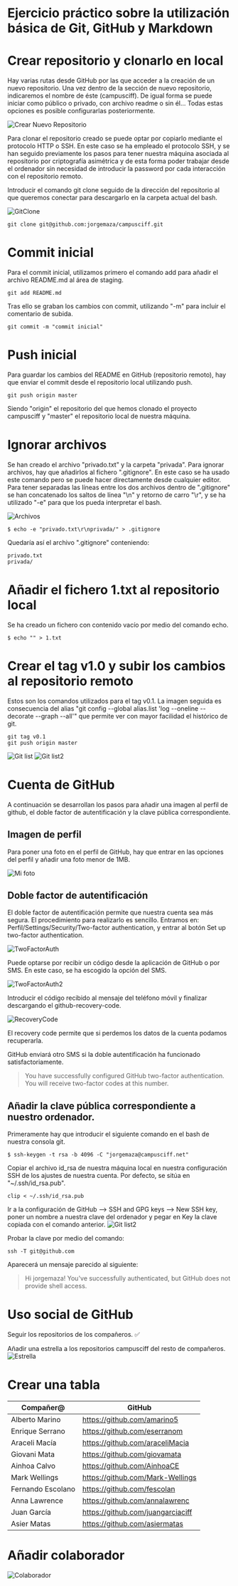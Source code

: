 # Ejercicio práctico sobre la utilización básica de Git, GitHub y Markdown

# Crear repositorio y clonarlo en local

Hay varias rutas desde GitHub por las que acceder a la creación de un nuevo repositorio. Una vez dentro de la sección de nuevo repositorio, indicaremos el nombre de éste (campusciff). De igual forma se puede iniciar como público o privado, con archivo readme o sin él... Todas estas opciones es posible configurarlas posteriormente.

![Crear Nuevo Repositorio](https://github.com/jorgemaza/campusciff/blob/master/img/CrearNuevoRepositorio.PNG)

Para clonar el repositorio creado se puede optar por copiarlo mediante el protocolo HTTP o SSH. En este caso se ha empleado el protocolo SSH, y se han seguido previamente los pasos para tener nuestra máquina asociada al repositorio por criptografía asimétrica y de esta forma poder trabajar desde el ordenador sin necesidad de introducir la password por cada interacción con el repositorio remoto. 

Introducir el comando git clone seguido de la dirección del repositorio al que queremos conectar para descargarlo en la carpeta actual del bash.

![GitClone](https://github.com/jorgemaza/campusciff/blob/master/img/SSH%20github.PNG)

```Shell
git clone git@github.com:jorgemaza/campusciff.git
```

# Commit inicial
Para el commit inicial, utilizamos primero el comando add para añadir el archivo README.md al área de staging.

```Shell
git add README.md
```

Tras ello se graban los cambios con commit, utilizando "-m" para incluir el comentario de subida.

```Shell
git commit -m "commit inicial"
```

# Push inicial
Para guardar los cambios del README en GitHub (repositorio remoto), hay que enviar el commit desde el repositorio local utilizando push.

```Shell
git push origin master
```

Siendo "origin" el repositorio del que hemos clonado el proyecto campusciff y "master" el repositorio local de nuestra máquina.

# Ignorar archivos

Se han creado el archivo "privado.txt" y la carpeta "privada". Para ignorar archivos, hay que añadirlos al fichero ".gitignore". En este caso se ha usado este comando pero se puede hacer directamente desde cualquier editor. Para tener separadas las líneas entre los dos archivos dentro de ".gitignore" se han concatenado los saltos de línea "\n" y retorno de carro "\r", y se ha utilizado "-e" para que los pueda interpretar el bash.

![Archivos](https://github.com/jorgemaza/campusciff/blob/master/img/Crear%20privadotxt.PNG)

```Shell
$ echo -e "privado.txt\r\nprivada/" > .gitignore
```

Quedaría así el archivo ".gitignore" conteniendo:
```File
privado.txt
privada/
```

# Añadir el fichero 1.txt al repositorio local
Se ha creado un fichero con contenido vacío por medio del comando echo.

```Shell
$ echo "" > 1.txt
```

# Crear el tag v1.0 y subir los cambios al repositorio remoto
Estos son los comandos utilizados para el tag v0.1. La imagen seguida es consecuencia del alias "git config --global alias.list 'log --oneline --decorate --graph --all'" que permite ver con mayor facilidad el histórico de git.

```Shell
git tag v0.1
git push origin master
```

![Git list](https://github.com/jorgemaza/campusciff/blob/master/img/Utilizando%20el%20alias.PNG)
![Git list2](https://github.com/jorgemaza/campusciff/blob/master/img/Utilizando%20el%20alias2.PNG)

# Cuenta de GitHub
A continuación se desarrollan los pasos para añadir una imagen al perfil de github, el doble factor de autentificación y la clave pública correspondiente.

## Imagen de perfil 
Para poner una foto en el perfil de GitHub, hay que entrar en las opciones del perfil y añadir una foto menor de 1MB.

![Mi foto](https://avatars0.githubusercontent.com/u/19300313?v=3&s=460)

## Doble factor de autentificación
El doble factor de autentificación permite que nuestra cuenta sea más segura. El procedimiento para realizarlo es sencillo. Entramos en: Perfil/Settings/Security/Two-factor authentication, y entrar al botón Set up two-factor authentication.

![TwoFactorAuth](https://github.com/jorgemaza/campusciff/blob/master/img/TwoFactorAuth.PNG)

Puede optarse por recibir un código desde la aplicación de GitHub o por SMS. En este caso, se ha escogido la opción del SMS.

![TwoFactorAuth2](https://github.com/jorgemaza/campusciff/blob/master/img/TwoFactorAuth2.PNG)

Introducir el código recibido al mensaje del teléfono móvil y finalizar descargando el github-recovery-code.

![RecoveryCode](https://github.com/jorgemaza/campusciff/blob/master/img/RecoveryCode.png)

El recovery code permite que si perdemos los datos de la cuenta podamos recuperarla. 

GitHub enviará otro SMS si la doble autentificación ha funcionado satisfactoriamente.

> You have successfully configured GitHub two-factor authentication. You will receive two-factor codes at this number.

## Añadir la clave pública correspondiente a nuestro ordenador.

Primeramente hay que introducir el siguiente comando en el bash de nuestra consola git.

```Shell
$ ssh-keygen -t rsa -b 4096 -C "jorgemaza@campusciff.net"
```

Copiar el archivo id_rsa de nuestra máquina local en nuestra configuración SSH de los ajustes de nuestra cuenta. Por defecto, se sitúa en "~/.ssh/id_rsa.pub".

```Shell
clip < ~/.ssh/id_rsa.pub
```

Ir a la configuración de GitHub --> SSH and GPG keys --> New SSH key, poner un nombre a nuestra clave del ordenador y pegar en Key la clave copiada con el comando anterior.
![Git list2](https://github.com/jorgemaza/campusciff/blob/master/img/CapturaSSH.PNG)

Probar la clave por medio del comando:

```Shell
ssh -T git@github.com
```

Aparecerá un mensaje parecido al siguiente:

>Hi jorgemaza! You've successfully authenticated, but GitHub does not provide shell access.

# Uso social de GitHub

Seguir los repositorios de los compañeros. :white_check_mark:

Añadir una estrella a los repositorios campusciff del resto de compañeros.
![Estrella](https://github.com/jorgemaza/campusciff/blob/master/img/Estrellita.png)


# Crear una tabla
| Compañer@ | GitHub |
|---|---|
| Alberto Marino  |  https://github.com/amarino5 |
| Enrique Serrano  | https://github.com/eserranom  |
| Araceli Macía | https://github.com/araceliMacia |
| Giovani Mata | https://github.com/giovamata |
| Ainhoa Calvo | https://github.com/AinhoaCE |
| Mark Wellings | https://github.com/Mark-Wellings |
| Fernando Escolano | https://github.com/fescolan |
| Anna Lawrence | https://github.com/annalawrenc |
| Juan García | https://github.com/juangarciaciff |
| Asier Matas | https://github.com/asiermatas |

# Añadir colaborador
![Colaborador](https://github.com/jorgemaza/campusciff/blob/master/img/ColaboradorRepositorio.PNG)